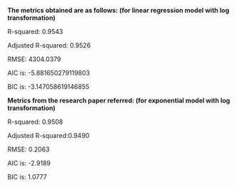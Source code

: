 **The metrics obtained are as follows: (for linear regression model with log transformation)**

R-squared: 0.9543

Adjusted R-squared: 0.9526

RMSE: 4304.0379

AIC is: -5.881650279119803

BIC is: -3.147058619146855

**Metrics from the research paper referred: (for exponential model with log transformation)**

R-squared: 0.9508

Adjusted R-squared:0.9490

RMSE: 0.2063

AIC is: -2.9189

BIC is: 1.0777
